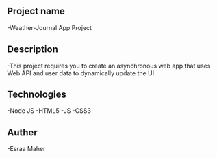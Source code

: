 ## Project name
-Weather-Journal App Project

## Description
-This project requires you to create an asynchronous web app that uses Web API and user data to dynamically update the UI

## Technologies
-Node JS
-HTML5
-JS 
-CSS3

## Auther
-Esraa Maher
